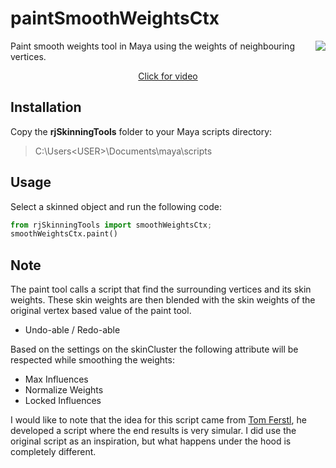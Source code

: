 # paintSmoothWeightsCtx
<img align="right" src="https://github.com/robertjoosten/rjSkinningTools/blob/master/icons/paintSmoothWeightsCtx.png">
Paint smooth weights tool in Maya using the weights of neighbouring vertices.
<a href="https://vimeo.com/126825847" target="_blank"><p align="center">Click for video</p></a>

## Installation
Copy the **rjSkinningTools** folder to your Maya scripts directory:
> C:\Users\<USER>\Documents\maya\scripts

## Usage
Select a skinned object and run the following code:
```python
from rjSkinningTools import smoothWeightsCtx;
smoothWeightsCtx.paint()
```

## Note
The paint tool calls a script that find the surrounding vertices and its skin weights. These skin weights are then blended with the skin weights of the original vertex based value of the paint tool.
* Undo-able / Redo-able

Based on the settings on the skinCluster the following attribute will be respected while smoothing the weights:
* Max Influences
* Normalize Weights
* Locked Influences

I would like to note that the idea for this script came from [Tom Ferstl](https://vimeo.com/tomferstl), he developed a script where the end results is very simular. I did use the original script as an inspiration, but what happens under the hood is completely different.
